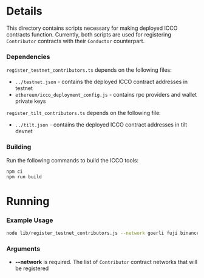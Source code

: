 # Details

This directory contains scripts necessary for making deployed ICCO contracts function. Currently, both scripts are used for registering
`Contributor` contracts with their `Conductor` counterpart.

### Dependencies

`register_testnet_contributors.ts` depends on the following files:

- `../testnet.json` - contains the deployed ICCO contract addresses in testnet
- `ethereum/icco_deployment_config.js` - contains rpc providers and wallet private keys

`register_tilt_contributors.ts` depends on the following file:

- `../tilt.json` - contains the deployed ICCO contract addresses in tilt devnet

### Building

Run the following commands to build the ICCO tools:

```sh
npm ci
npm run build
```

# Running

### Example Usage

```sh
node lib/register_testnet_contributors.js --network goerli fuji binance_testnet
```

### Arguments

- **--network** is required. The list of `Contributor` contract networks that will be registered
